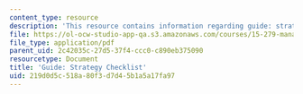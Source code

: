 ```yaml
---
content_type: resource
description: 'This resource contains information regarding guide: strategy checklist.'
file: https://ol-ocw-studio-app-qa.s3.amazonaws.com/courses/15-279-management-communication-for-undergraduates-fall-2012/219d0d5c518a80f3d7d45b1a5a17fa97_MIT15_279F12_strtgyChklst.pdf
file_type: application/pdf
parent_uid: 2c42035c-27d5-37f4-ccc0-c890eb375090
resourcetype: Document
title: 'Guide: Strategy Checklist'
uid: 219d0d5c-518a-80f3-d7d4-5b1a5a17fa97
---
```

